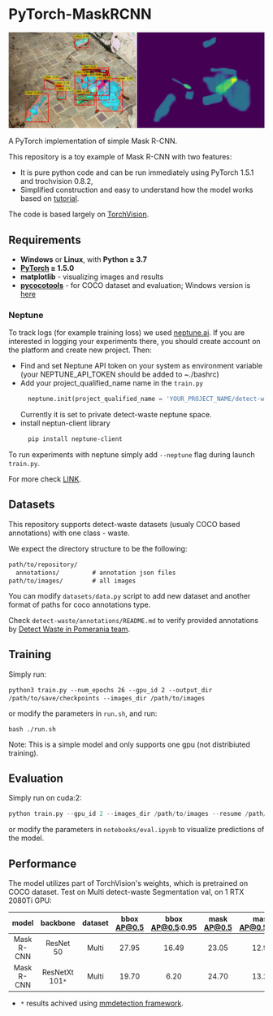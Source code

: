 # PyTorch-MaskRCNN
![](notebooks/maskrcnn_visualize.png)

A PyTorch implementation of simple Mask R-CNN.

This repository is a toy example of Mask R-CNN with two features:
- It is pure python code and can be run immediately using PyTorch 1.5.1 and trochvision 0.8.2,
- Simplified construction and easy to understand how the model works based on [tutorial](https://pytorch.org/tutorials/intermediate/torchvision_tutorial.html).

The code is based largely on [TorchVision](https://github.com/pytorch/vision).

## Requirements

- **Windows** or **Linux**, with **Python ≥ 3.7**
- **[PyTorch](https://pytorch.org/) ≥ 1.5.0**
- **matplotlib** - visualizing images and results
- **[pycocotools](https://github.com/cocodataset/cocoapi)** - for COCO dataset and evaluation; Windows version is [here](https://github.com/philferriere/cocoapi)

### Neptune
To track logs (for example training loss) we used [neptune.ai](https://neptune.ai/). If you are interested in logging your experiments there, you should create account on the platform and create new project. Then:
* Find and set Neptune API token on your system as environment variable (your NEPTUNE_API_TOKEN should be added to ~./bashrc)
* Add your project_qualified_name name in the `train.py`
    ```python
      neptune.init(project_qualified_name = 'YOUR_PROJECT_NAME/detect-waste')
    ```
    Currently it is set to private detect-waste neptune space.
* install neptun-client library
    ```bash
      pip install neptune-client
    ```
To run experiments with neptune simply add `--neptune` flag during launch `train.py`.

For more check [LINK](https://neptune.ai/how-it-works).

## Datasets

This repository supports detect-waste datasets (usualy COCO based annotations) with one class - waste.

We expect the directory structure to be the following:
```
path/to/repository/
  annotations/         # annotation json files
path/to/images/        # all images
```
You can modify `datasets/data.py` script to add new dataset and another format of paths for coco annotations type.

Check `detect-waste/annotations/README.md` to verify provided annotations by [Detect Waste in Pomerania team](https://detectwaste.ml/).

## Training

Simply run:

```
python3 train.py --num_epochs 26 --gpu_id 2 --output_dir /path/to/save/checkpoints --images_dir /path/to/images
```
or modify the parameters in ```run.sh```, and run:

```
bash ./run.sh
```

Note: This is a simple model and only supports one gpu (not distribiuted training).

## Evaluation

Simply run on cuda:2:

```python
python train.py --gpu_id 2 --images_dir /path/to/images --resume /path/to/checkpoint.pth --test-only
```

or modify the parameters in ```notebooks/eval.ipynb``` to visualize predictions of the model.

## Performance

The model utilizes part of TorchVision's weights, which is pretrained on COCO dataset.
Test on Multi detect-waste Segmentation val, on 1 RTX 2080Ti GPU:

|     model   | backbone     |  dataset | bbox AP@0.5 | bbox AP@0.5:0.95 | mask AP@0.5 | mask AP@0.5:0.95 |
| :---------: | :---------:  | :------: | :---------: |  :-------------: | :---------: | :--------------: |
| Mask R-CNN  | ResNet 50    |  Multi   |    27.95    |       16.49      |   23.05     |    12.94         |
| Mask R-CNN  | ResNetXt 101`*` |  Multi   |    19.70    |       6.20       |   24.70     |    13.20         |

* `*` results achived using [mmdetection framework](https://github.com/open-mmlab/mmdetection).
